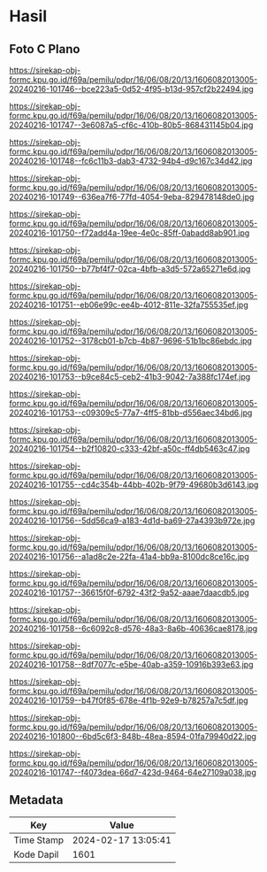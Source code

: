 # Hasil

## Foto C Plano

https://sirekap-obj-formc.kpu.go.id/f69a/pemilu/pdpr/16/06/08/20/13/1606082013005-20240216-101746--bce223a5-0d52-4f95-b13d-957cf2b22494.jpg

https://sirekap-obj-formc.kpu.go.id/f69a/pemilu/pdpr/16/06/08/20/13/1606082013005-20240216-101747--3e6087a5-cf6c-410b-80b5-868431145b04.jpg

https://sirekap-obj-formc.kpu.go.id/f69a/pemilu/pdpr/16/06/08/20/13/1606082013005-20240216-101748--fc6c11b3-dab3-4732-94b4-d9c167c34d42.jpg

https://sirekap-obj-formc.kpu.go.id/f69a/pemilu/pdpr/16/06/08/20/13/1606082013005-20240216-101749--636ea7f6-77fd-4054-9eba-829478148de0.jpg

https://sirekap-obj-formc.kpu.go.id/f69a/pemilu/pdpr/16/06/08/20/13/1606082013005-20240216-101750--f72add4a-19ee-4e0c-85ff-0abadd8ab901.jpg

https://sirekap-obj-formc.kpu.go.id/f69a/pemilu/pdpr/16/06/08/20/13/1606082013005-20240216-101750--b77bf4f7-02ca-4bfb-a3d5-572a65271e6d.jpg

https://sirekap-obj-formc.kpu.go.id/f69a/pemilu/pdpr/16/06/08/20/13/1606082013005-20240216-101751--eb06e99c-ee4b-4012-811e-32fa755535ef.jpg

https://sirekap-obj-formc.kpu.go.id/f69a/pemilu/pdpr/16/06/08/20/13/1606082013005-20240216-101752--3178cb01-b7cb-4b87-9696-51b1bc86ebdc.jpg

https://sirekap-obj-formc.kpu.go.id/f69a/pemilu/pdpr/16/06/08/20/13/1606082013005-20240216-101753--b9ce84c5-ceb2-41b3-9042-7a388fc174ef.jpg

https://sirekap-obj-formc.kpu.go.id/f69a/pemilu/pdpr/16/06/08/20/13/1606082013005-20240216-101753--c09309c5-77a7-4ff5-81bb-d556aec34bd6.jpg

https://sirekap-obj-formc.kpu.go.id/f69a/pemilu/pdpr/16/06/08/20/13/1606082013005-20240216-101754--b2f10820-c333-42bf-a50c-ff4db5463c47.jpg

https://sirekap-obj-formc.kpu.go.id/f69a/pemilu/pdpr/16/06/08/20/13/1606082013005-20240216-101755--cd4c354b-44bb-402b-9f79-49680b3d6143.jpg

https://sirekap-obj-formc.kpu.go.id/f69a/pemilu/pdpr/16/06/08/20/13/1606082013005-20240216-101756--5dd56ca9-a183-4d1d-ba69-27a4393b972e.jpg

https://sirekap-obj-formc.kpu.go.id/f69a/pemilu/pdpr/16/06/08/20/13/1606082013005-20240216-101756--a1ad8c2e-22fa-41a4-bb9a-8100dc8ce16c.jpg

https://sirekap-obj-formc.kpu.go.id/f69a/pemilu/pdpr/16/06/08/20/13/1606082013005-20240216-101757--36615f0f-6792-43f2-9a52-aaae7daacdb5.jpg

https://sirekap-obj-formc.kpu.go.id/f69a/pemilu/pdpr/16/06/08/20/13/1606082013005-20240216-101758--6c6092c8-d576-48a3-8a6b-40636cae8178.jpg

https://sirekap-obj-formc.kpu.go.id/f69a/pemilu/pdpr/16/06/08/20/13/1606082013005-20240216-101758--8df7077c-e5be-40ab-a359-10916b393e63.jpg

https://sirekap-obj-formc.kpu.go.id/f69a/pemilu/pdpr/16/06/08/20/13/1606082013005-20240216-101759--b47f0f85-678e-4f1b-92e9-b78257a7c5df.jpg

https://sirekap-obj-formc.kpu.go.id/f69a/pemilu/pdpr/16/06/08/20/13/1606082013005-20240216-101800--6bd5c6f3-848b-48ea-8594-01fa79940d22.jpg

https://sirekap-obj-formc.kpu.go.id/f69a/pemilu/pdpr/16/06/08/20/13/1606082013005-20240216-101747--f4073dea-66d7-423d-9464-64e27109a038.jpg


## Metadata

| Key        | Value               |
| ---------- | ------------------- |
| Time Stamp | 2024-02-17 13:05:41 |
| Kode Dapil | 1601                |



